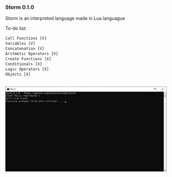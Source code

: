  ### Storm 0.1.0

Storm is an interpreted language made in Lua languague

To-do list:
```
Call Functions [V]
Variables [V]
Concatenation [V]
Aritmetic Operators [V]
Create Functions [X]
Conditionals [X]
Logic Operators [X]
Objects [X]
```

<BR>
<img src="preview.png"/>
